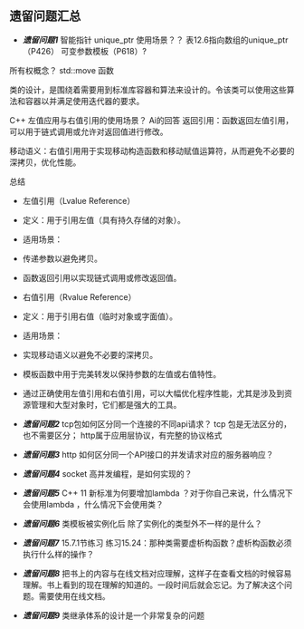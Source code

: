 ## 遗留问题汇总


- ***遗留问题1***
智能指针 unique_ptr 使用场景？？ 表12.6指向数组的unique_ptr （P426）
可变参数模板（P618）?

 所有权概念？ std::move 函数 

 类的设计，是围绕着需要用到标准库容器和算法来设计的。令该类可以使用这些算法和容器以并满足使用迭代器的要求。

 C++ 左值应用与右值引用的使用场景？
Ai的回答
 返回引用：函数返回左值引用，可以用于链式调用或允许对返回值进行修改。

 移动语义：右值引用用于实现移动构造函数和移动赋值运算符，从而避免不必要的深拷贝，优化性能。

总结
- 左值引用（Lvalue Reference）
- 定义：用于引用左值（具有持久存储的对象）。
- 适用场景：
- 传递参数以避免拷贝。
- 函数返回引用以实现链式调用或修改返回值。
- 右值引用（Rvalue Reference）
- 定义：用于引用右值（临时对象或字面值）。
- 适用场景：
- 实现移动语义以避免不必要的深拷贝。
- 模板函数中用于完美转发以保持参数的左值或右值特性。
- 通过正确使用左值引用和右值引用，可以大幅优化程序性能，尤其是涉及到资源管理和大型对象时，它们都是强大的工具。


- ***遗留问题2***
tcp包如何区分同一个连接的不同api请求？
tcp 包是无法区分的，也不需要区分；
http属于应用层协议，有完整的协议格式

- ***遗留问题3***
http 如何区分同一个API接口的并发请求对应的服务器响应？

- ***遗留问题4***
socket 高并发编程，是如何实现的？


- ***遗留问题5***
C++ 11 新标准为何要增加lambda ？对于你自己来说，什么情况下会使用lambda  ，什么情况下会使用类？


- ***遗留问题6***
 类模板被实例化后 除了实例化的类型外不一样的是什么？


- ***遗留问题7***
15.7.1节练习 练习15.24：那种类需要虚析构函数？虚析构函数必须执行什么样的操作？


- ***遗留问题8***
把书上的内容与在线文档对应理解，这样子在查看文档的时候容易理解。书上看到的现在理解的知道的。一段时间后就会忘记。为了解决这个问题。需要使用在线文档。


- ***遗留问题9***
类继承体系的设计是一个非常复杂的问题

